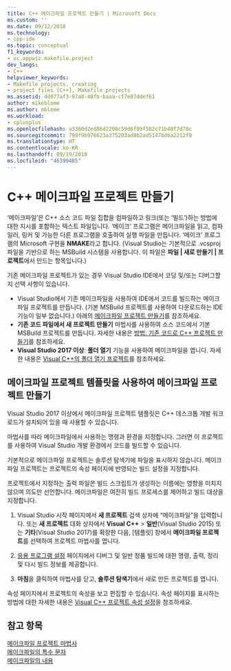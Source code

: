 ```yaml
---
title: C++ 메이크파일 프로젝트 만들기 | Microsoft Docs
ms.custom: ''
ms.date: 09/12/2018
ms.technology:
- cpp-ide
ms.topic: conceptual
f1_keywords:
- vc.appwiz.makefile.project
dev_langs:
- C++
helpviewer_keywords:
- Makefile projects, creating
- project files [C++], Makefile projects
ms.assetid: dd077af3-97a8-48fb-baaa-cf7e07ddef61
author: mikeblome
ms.author: mblome
ms.workload:
- cplusplus
ms.openlocfilehash: a3360d2ed86d220bc59d6f09f582c71b48f7d78c
ms.sourcegitcommit: 799f9b976623a375203ad8b2ad5147bd6a2212f0
ms.translationtype: HT
ms.contentlocale: ko-KR
ms.lasthandoff: 09/19/2018
ms.locfileid: "46399485"
---
```

# <a name="creating-a-c-makefile-project"></a>C++ 메이크파일 프로젝트 만들기

‘메이크파일’은 C++ 소스 코드 파일 집합을 컴파일하고 링크(또는 ‘빌드’)하는 방법에 대한 지시를 포함하는 텍스트 파일입니다. ‘메이크’ 프로그램은 메이크파일을 읽고, 컴파일러, 링커 및 가능한 다른 프로그램을 호출하여 실행 파일을 만듭니다. ‘메이크’ 프로그램의 Microsoft 구현을 **NMAKE**라고 합니다. (Visual Studio는 기본적으로 .vcsproj 파일을 기반으로 하는 MSBuild 시스템을 사용합니다. 이 파일은 **파일 | 새로 만들기 | 프로젝트**에서 만드는 항목입니다.)

기존 메이크파일 프로젝트가 있는 경우 Visual Studio IDE에서 코딩 및/또는 디버그할지 선택 사항이 있습니다.

- Visual Studio에서 기존 메이크파일을 사용하여 IDE에서 코드를 빌드하는 메이크파일 프로젝트를 만듭니다. (기본 MSBuild 프로젝트를 사용하여 다운로드하는 IDE 기능이 일부 없습니다.) 아래의 [메이크파일 프로젝트 만들기](#create_a_makefile_project)를 참조하세요.
- **기존 코드 파일에서 새 프로젝트 만들기** 마법사를 사용하여 소스 코드에서 기본 MSBuild 프로젝트를 만듭니다. 자세한 내용은 [방법: 기존 코드로 C++ 프로젝트 만들기](how-to-create-a-cpp-project-from-existing-code.md)를 참조하세요.
- **Visual Studio 2017 이상**: **폴더 열기** 기능을 사용하여 메이크파일을 엽니다. 자세한 내용은 [Visual C++의 폴더 열기 프로젝트](non-msbuild-projects.md)를 참조하세요.

## <a name="a-namecreateamakefileproject-to-create-a-makefile-project-with-the-makefile-project-template"></a><a name="create_a_makefile_project"> 메이크파일 프로젝트 템플릿을 사용하여 메이크파일 프로젝트 만들기

Visual Studio 2017 이상에서 메이크파일 프로젝트 템플릿은 C++ 데스크톱 개발 워크로드가 설치되어 있을 때 사용할 수 있습니다.

마법사를 따라 메이크파일에서 사용하는 명령과 환경을 지정합니다. 그러면 이 프로젝트를 사용하여 Visual Studio 개발 환경에서 코드를 빌드할 수 있습니다.

기본적으로 메이크파일 프로젝트는 솔루션 탐색기에 파일을 표시하지 않습니다. 메이크파일 프로젝트는 프로젝트의 속성 페이지에 반영되는 빌드 설정을 지정합니다.

프로젝트에서 지정하는 출력 파일은 빌드 스크립트가 생성하는 이름에는 영향을 미치지 않으며 의도만 선언합니다. 메이크파일은 여전히 빌드 프로세스를 제어하고 빌드 대상을 지정합니다.

1. Visual Studio 시작 페이지에서 **새 프로젝트** 검색 상자에 “메이크파일”을 입력합니다. 또는 **새 프로젝트** 대화 상자에서 **Visual C++** > **일반**(Visual Studio 2015) 또는 **기타**(Visual Studio 2017)를 확장한 다음, [템플릿] 창에서 **메이크파일 프로젝트**를 선택하여 프로젝트 마법사를 엽니다.

1. [응용 프로그램 설정](../ide/application-settings-makefile-project-wizard.md) 페이지에서 디버그 및 일반 정품 빌드에 대한 명령, 출력, 정리 및 다시 빌드 정보를 제공합니다.

1. **마침**을 클릭하여 마법사를 닫고, **솔루션 탐색기**에서 새로 만든 프로젝트를 엽니다.

속성 페이지에서 프로젝트의 속성을 보고 편집할 수 있습니다. 속성 페이지를 표시하는 방법에 대한 자세한 내용은 [Visual C++ 프로젝트 속성 설정](../ide/working-with-project-properties.md)을 참조하세요.

## <a name="see-also"></a>참고 항목

[메이크파일 프로젝트 마법사](../ide/makefile-project-wizard.md)<br/>
[메이크파일의 특수 문자](../build/special-characters-in-a-makefile.md)<br/>
[메이크파일의 내용](../build/contents-of-a-makefile.md)<br/>
